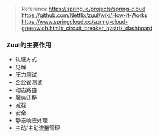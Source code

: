 >Reference
>https://spring.io/projects/spring-cloud
>https://github.com/Netflix/zuul/wiki/How-it-Works
>https://www.springcloud.cc/spring-cloud-greenwich.html#_circuit_breaker_hystrix_dashboard


### Zuul的主要作用
* 认证方式
* 见解
* 压力测试
* 金丝雀测试
* 动态路由
* 服务迁移
* 减载
* 安全
* 静态响应处理
* 主动/主动流量管理

